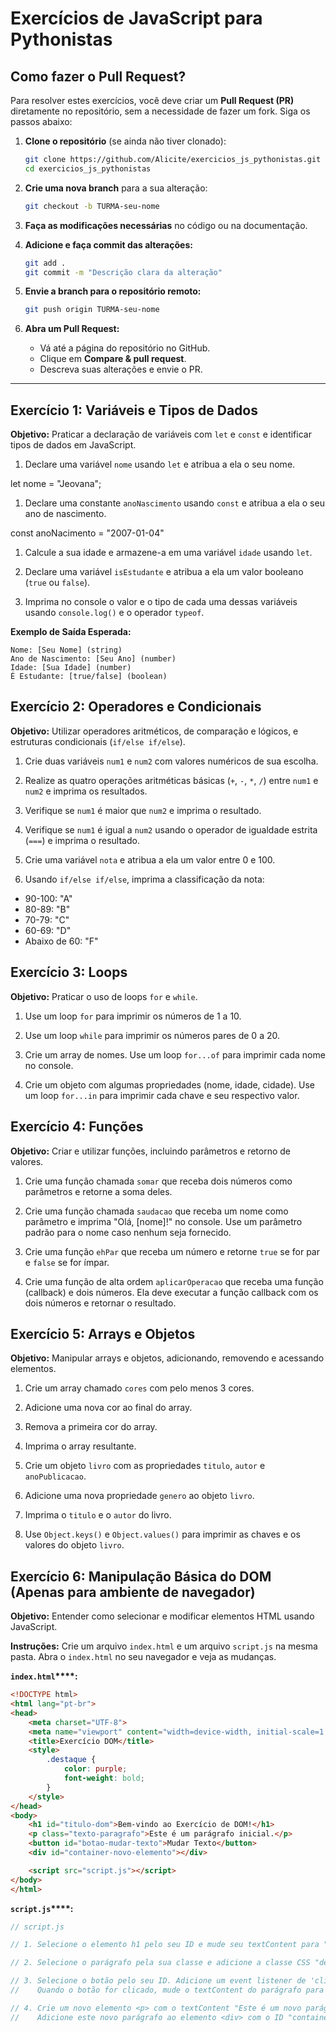 # Exercícios de JavaScript para Pythonistas

## Como fazer o Pull Request?

Para resolver estes exercícios, você deve criar um **Pull Request (PR)** diretamente no repositório, sem a necessidade de fazer um fork. Siga os passos abaixo:

1. **Clone o repositório** (se ainda não tiver clonado):

   ```bash
   git clone https://github.com/Alicite/exercicios_js_pythonistas.git
   cd exercicios_js_pythonistas
   ```

2. **Crie uma nova branch** para a sua alteração:

   ```bash
   git checkout -b TURMA-seu-nome
   ```

3. **Faça as modificações necessárias** no código ou na documentação.

4. **Adicione e faça commit das alterações:**

   ```bash
   git add .
   git commit -m "Descrição clara da alteração"
   ```

5. **Envie a branch para o repositório remoto:**

   ```bash
   git push origin TURMA-seu-nome
   ```

6. **Abra um Pull Request:**

   * Vá até a página do repositório no GitHub.
   * Clique em **Compare & pull request**.
   * Descreva suas alterações e envie o PR.

---

## Exercício 1: Variáveis e Tipos de Dados

**Objetivo:** Praticar a declaração de variáveis com `let` e `const` e identificar tipos de dados em JavaScript.

1. Declare uma variável `nome` usando `let` e atribua a ela o seu nome.

let nome = "Jeovana";

1. Declare uma constante `anoNascimento` usando `const` e atribua a ela o seu ano de nascimento.

const anoNacimento = "2007-01-04"

1. Calcule a sua idade e armazene-a em uma variável `idade` usando `let`.

1. Declare uma variável `isEstudante` e atribua a ela um valor booleano (`true` ou `false`).

1. Imprima no console o valor e o tipo de cada uma dessas variáveis usando `console.log()` e o operador `typeof`.

**Exemplo de Saída Esperada:**

```
Nome: [Seu Nome] (string)
Ano de Nascimento: [Seu Ano] (number)
Idade: [Sua Idade] (number)
É Estudante: [true/false] (boolean)
```

## Exercício 2: Operadores e Condicionais

**Objetivo:** Utilizar operadores aritméticos, de comparação e lógicos, e estruturas condicionais (`if/else if/else`).

1. Crie duas variáveis `num1` e `num2` com valores numéricos de sua escolha.

1. Realize as quatro operações aritméticas básicas (`+`, `-`, `*`, `/`) entre `num1` e `num2` e imprima os resultados.

1. Verifique se `num1` é maior que `num2` e imprima o resultado.

1. Verifique se `num1` é igual a `num2` usando o operador de igualdade estrita (`===`) e imprima o resultado.

1. Crie uma variável `nota` e atribua a ela um valor entre 0 e 100.

1. Usando `if/else if/else`, imprima a classificação da nota:
  - 90-100: "A"
  - 80-89: "B"
  - 70-79: "C"
  - 60-69: "D"
  - Abaixo de 60: "F"

## Exercício 3: Loops

**Objetivo:** Praticar o uso de loops `for` e `while`.

1. Use um loop `for` para imprimir os números de 1 a 10.

1. Use um loop `while` para imprimir os números pares de 0 a 20.

1. Crie um array de nomes. Use um loop `for...of` para imprimir cada nome no console.

1. Crie um objeto com algumas propriedades (nome, idade, cidade). Use um loop `for...in` para imprimir cada chave e seu respectivo valor.

## Exercício 4: Funções

**Objetivo:** Criar e utilizar funções, incluindo parâmetros e retorno de valores.

1. Crie uma função chamada `somar` que receba dois números como parâmetros e retorne a soma deles.

1. Crie uma função chamada `saudacao` que receba um nome como parâmetro e imprima "Olá, [nome]!" no console. Use um parâmetro padrão para o nome caso nenhum seja fornecido.

1. Crie uma função `ehPar` que receba um número e retorne `true` se for par e `false` se for ímpar.

1. Crie uma função de alta ordem `aplicarOperacao` que receba uma função (callback) e dois números. Ela deve executar a função callback com os dois números e retornar o resultado.

## Exercício 5: Arrays e Objetos

**Objetivo:** Manipular arrays e objetos, adicionando, removendo e acessando elementos.

1. Crie um array chamado `cores` com pelo menos 3 cores.

1. Adicione uma nova cor ao final do array.

1. Remova a primeira cor do array.

1. Imprima o array resultante.

1. Crie um objeto `livro` com as propriedades `titulo`, `autor` e `anoPublicacao`.

1. Adicione uma nova propriedade `genero` ao objeto `livro`.

1. Imprima o `titulo` e o `autor` do livro.

1. Use `Object.keys()` e `Object.values()` para imprimir as chaves e os valores do objeto `livro`.

## Exercício 6: Manipulação Básica do DOM (Apenas para ambiente de navegador)

**Objetivo:** Entender como selecionar e modificar elementos HTML usando JavaScript.

**Instruções:** Crie um arquivo `index.html` e um arquivo `script.js` na mesma pasta. Abra o `index.html` no seu navegador e veja as mudanças.

**`index.html`****:**

```html
<!DOCTYPE html>
<html lang="pt-br">
<head>
    <meta charset="UTF-8">
    <meta name="viewport" content="width=device-width, initial-scale=1.0">
    <title>Exercício DOM</title>
    <style>
        .destaque {
            color: purple;
            font-weight: bold;
        }
    </style>
</head>
<body>
    <h1 id="titulo-dom">Bem-vindo ao Exercício de DOM!</h1>
    <p class="texto-paragrafo">Este é um parágrafo inicial.</p>
    <button id="botao-mudar-texto">Mudar Texto</button>
    <div id="container-novo-elemento"></div>

    <script src="script.js"></script>
</body>
</html>
```

**`script.js`****:**

```javascript
// script.js

// 1. Selecione o elemento h1 pelo seu ID e mude seu textContent para "DOM Manipulado!".

// 2. Selecione o parágrafo pela sua classe e adicione a classe CSS "destaque" a ele.

// 3. Selecione o botão pelo seu ID. Adicione um event listener de 'click' a ele.
//    Quando o botão for clicado, mude o textContent do parágrafo para "Texto alterado pelo clique!".

// 4. Crie um novo elemento <p> com o textContent "Este é um novo parágrafo criado via JS!".
//    Adicione este novo parágrafo ao elemento <div> com o ID "container-novo-elemento".
```
